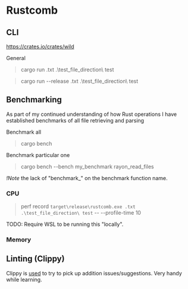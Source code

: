 # Rustcomb

## CLI

https://crates.io/crates/wild

General 
> cargo run .txt .\test_file_direction\ test

> cargo run --release .txt .\test_file_direction\ test

## Benchmarking
As part of my continued understanding of how Rust operations I have established benchmarks of all file retrieving and parsing

Benchmark all
> cargo bench

Benchmark particular one
> cargo bench --bench my_benchmark rayon_read_files

_!Note_ the lack of "benchmark_" on the benchmark function name.

### CPU

> perf record `target\release\rustcomb.exe .txt .\test_file_direction\ test` -- --profile-time 10

TODO: Require WSL to be running this "locally".

### Memory

## Linting (Clippy)

Clippy is [used](https://github.com/rust-lang/rust-clippy) to try to pick up addition issues/suggestions. Very handy while learning.